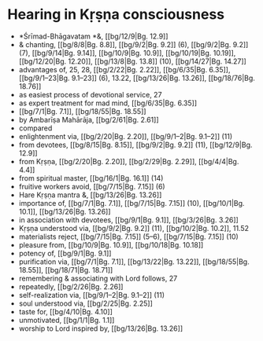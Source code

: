 # Hearing in Kṛṣṇa consciousness

* *Śrīmad-Bhāgavatam *&, [[bg/12/9|Bg. 12.9]]
* & chanting, [[bg/8/8|Bg. 8.8]], [[bg/9/2|Bg. 9.2]] (6), [[bg/9/2|Bg. 9.2]] (7), [[bg/9/14|Bg. 9.14]], [[bg/10/9|Bg. 10.9]], [[bg/10/19|Bg. 10.19]], [[bg/12/20|Bg. 12.20]], [[bg/13/8|Bg. 13.8]] (10), [[bg/14/27|Bg. 14.27]]
* advantages of, 25, 28, [[bg/2/22|Bg. 2.22]], [[bg/6/35|Bg. 6.35]], [[bg/9/1–23|Bg. 9.1–23]] (6), 13.22, [[bg/13/26|Bg. 13.26]], [[bg/18/76|Bg. 18.76]]
* as easiest process of devotional service, 27 
* as expert treatment for mad mind, [[bg/6/35|Bg. 6.35]]
*  [[bg/7/1|Bg. 7.1]], [[bg/18/55|Bg. 18.55]]
* by Ambarīṣa Mahārāja, [[bg/2/61|Bg. 2.61]]
* compared 
* enlightenment via, [[bg/2/20|Bg. 2.20]], [[bg/9/1–2|Bg. 9.1–2]] (11)
* from devotees, [[bg/8/15|Bg. 8.15]], [[bg/9/2|Bg. 9.2]] (11), [[bg/12/9|Bg. 12.9]]
* from Kṛṣṇa, [[bg/2/20|Bg. 2.20]], [[bg/2/29|Bg. 2.29]], [[bg/4/4|Bg. 4.4]]
* from spiritual master, [[bg/16/1|Bg. 16.1]] (14)
* fruitive workers avoid, [[bg/7/15|Bg. 7.15]] (6)
* Hare Kṛṣṇa mantra &, [[bg/13/26|Bg. 13.26]]
* importance of, [[bg/7/1|Bg. 7.1]], [[bg/7/15|Bg. 7.15]] (10), [[bg/10/1|Bg. 10.1]], [[bg/13/26|Bg. 13.26]]
* in association with devotees, [[bg/9/1|Bg. 9.1]], [[bg/3/26|Bg. 3.26]]
* Kṛṣṇa understood via, [[bg/9/2|Bg. 9.2]] (11), [[bg/10/2|Bg. 10.2]], 11.52
* materialists reject, [[bg/7/15|Bg. 7.15]] (5–6), [[bg/7/15|Bg. 7.15]] (10)
* pleasure from, [[bg/10/9|Bg. 10.9]], [[bg/10/18|Bg. 10.18]]
* potency of, [[bg/9/1|Bg. 9.1]]
* purification via, [[bg/7/1|Bg. 7.1]], [[bg/13/22|Bg. 13.22]], [[bg/18/55|Bg. 18.55]], [[bg/18/71|Bg. 18.71]]
* remembering & associating with Lord follows, 27 
* repeatedly, [[bg/2/26|Bg. 2.26]]
* self-realization via, [[bg/9/1–2|Bg. 9.1–2]] (11)
* soul understood via, [[bg/2/25|Bg. 2.25]]
* taste for, [[bg/4/10|Bg. 4.10]]
* unmotivated, [[bg/1/1|Bg. 1.1]]
* worship to Lord inspired by, [[bg/13/26|Bg. 13.26]]
